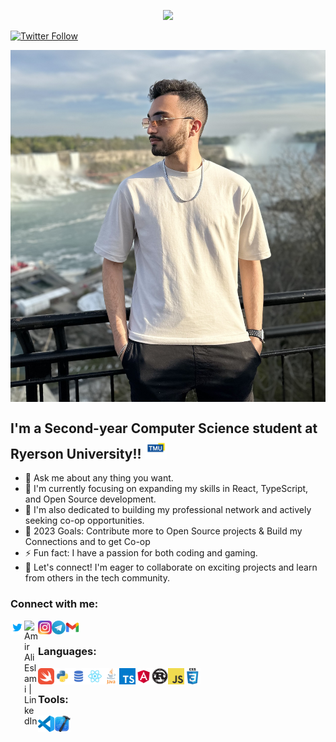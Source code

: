 <p align="center">
  <b><img src="https://readme-typing-svg.herokuapp.com?font=Raleway&color=00A8FF&size=30&center=true&vCenter=true&lines=Hi+there%2C+I'm+Amir."></b>
</p>

[![Twitter Follow](https://img.shields.io/twitter/follow/AmirAli_Esi?style=social)](https://twitter.com/intent/follow?original_referer=https%3A%2F%2Fgithub.com%2FcodeSTACKr&screen_name=AmirAli_Esi)
<br>
<div align="center">
  <img src="IMG_5806.jpg" align="center"/>
</div>


## I'm a Second-year Computer Science student at Ryerson University!!  <b><img src="tmu-logo-social-media.jpg" width="36px" alt="TMU logo"></b>
 


- 💬 Ask me about any thing you want.
- 🌱 I'm currently focusing on expanding my skills in React, TypeScript, and Open Source development.
- 🤝 I'm also dedicated to building my professional network and actively seeking co-op opportunities.
- 🥅 2023 Goals: Contribute more to Open Source projects & Build my Connections and to get Co-op
- ⚡️ Fun fact: I have a passion for both coding and gaming.
- 👯 Let's connect! I'm eager to collaborate on exciting projects and learn from others in the tech community.



### Connect with me:



[<img align="left" alt="Amir Ali Eslami | Twitter" width="22px" src="https://raw.githubusercontent.com/github/explore/80688e429a7d4ef2fca1e82350fe8e3517d3494d/topics/twitter/twitter.png" />][twitter]
[<img align="left" alt="Amir Ali Eslami | LinkedIn" width="22px" src="https://cdn.jsdelivr.net/npm/simple-icons@v3/icons/linkedin.svg" />][linkedin]
[<img align="left" alt="Amir Ali Eslami | Instagram" width="22px" src="https://raw.githubusercontent.com/github/explore/06c46459e7947c8a25f72798af696d66e202ac39/topics/instagram/instagram.png" />][instagram]
[<img align="left" alt="Amir Ali Eslami | Instagram" width="22px" src="https://raw.githubusercontent.com/github/explore/80688e429a7d4ef2fca1e82350fe8e3517d3494d/topics/telegram/telegram.png" />][telegram]
[<img align="left" alt="Amir Ali Eslami | Instagram" width="22px" src="https://raw.githubusercontent.com/github/explore/c48cd5d649ad3d397166ad3661a259bed9696ea6/topics/gmail/gmail.png" />][mail]

<br />

### Languages:



<img align="left" alt="Swift" width="26px" src="https://raw.githubusercontent.com/github/explore/80688e429a7d4ef2fca1e82350fe8e3517d3494d/topics/swift/swift.png" />

<img align="left" alt="Python" width="26px" src="https://raw.githubusercontent.com/github/explore/80688e429a7d4ef2fca1e82350fe8e3517d3494d/topics/python/python.png" />

<img align="left" alt="SQL" width="26px" src="https://raw.githubusercontent.com/github/explore/ecafd74ee977bc5f312cb476f3ba8054ce232f0e/topics/sql/sql.png" />

<img align="left" alt="React" width="26px" src="https://raw.githubusercontent.com/github/explore/cebd63002168a05a6a642f309227eefeccd92950/topics/react/react.png" />

<img align="left" alt="Java" width="26px" src="https://raw.githubusercontent.com/github/explore/80688e429a7d4ef2fca1e82350fe8e3517d3494d/topics/java/java.png" />

<img align="left" alt="TypeScript" width="26px" src="https://raw.githubusercontent.com/github/explore/ecafd74ee977bc5f312cb476f3ba8054ce232f0e/topics/typescript/typescript.png" />

<img align="left" alt="Angular" width="26px" src="https://raw.githubusercontent.com/github/explore/ecafd74ee977bc5f312cb476f3ba8054ce232f0e/topics/angular/angular.png" />

<img align="left" alt="Rust" width="26px" src="https://raw.githubusercontent.com/github/explore/ecafd74ee977bc5f312cb476f3ba8054ce232f0e/topics/rust/rust.png" />

<img align="left" alt="JavaScript" width="26px" src="https://raw.githubusercontent.com/github/explore/ecafd74ee977bc5f312cb476f3ba8054ce232f0e/topics/javascript/javascript.png" />

<img align="left" alt="CSS" width="26px" src="https://raw.githubusercontent.com/github/explore/ecafd74ee977bc5f312cb476f3ba8054ce232f0e/topics/css/css.png" />

<br />

### Tools: 

<img align="left" alt="Visual Studio Code" width="26px" src="https://raw.githubusercontent.com/github/explore/80688e429a7d4ef2fca1e82350fe8e3517d3494d/topics/visual-studio-code/visual-studio-code.png" />

<img align="left" alt="Xcode" width="26px" src="https://raw.githubusercontent.com/github/explore/530398b5c9b0fd57127e2564bd664575f02f52e4/topics/xcode/xcode.png" />







[twitter]: https://twitter.com/AmirAli_Esi
[instagram]: https://instagram.com/amirali._.esi
[linkedin]:https://www.linkedin.com/in/amiralieslami/
[mail]: amirali.eslami@torontomu.ca
[telegram]: telegram.me/Amiraliesi83
